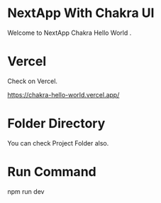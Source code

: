 # NextApp With Chakra UI

Welcome to NextApp Chakra Hello World .

# Vercel

Check on Vercel.

https://chakra-hello-world.vercel.app/

# Folder Directory 

You can check Project Folder also.

# Run Command

npm run dev 